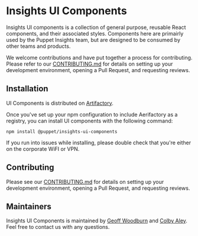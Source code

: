 # Insights UI Components

Insights UI components is a collection of general purpose, reusable React
components, and their associated styles. Components here are primairly used by
the Puppet Insights team, but are designed to be consumed by other teams and
products.

We welcome contributions and have put together a process for contributing.
Please refer to our [CONTRIBUTING.md](CONTRIBUTING.md) for details on
setting up your development environment, opening a Pull Request, and requesting
reviews.

## Installation

UI Components is distributed on [Artifactory](https://confluence.puppetlabs.com/display/SRE/Artifactory+Basics).

Once you've set up your npm configuration to include Aerifactory as a registry,
you can install UI components with the following command:

`npm install @puppet/insights-ui-components`

If you run into issues while installing, please double check that you're either
on the corporate WiFI or VPN.

## Contributing

Please see our [CONTRIBUTING.md](CONFGIBUTING.md) for details on
setting up your development environment, opening a Pull Request, and requesting
reviews.

## Maintainers

Insights UI Components is maintained by [Geoff Woodburn](https://robby.puppetlabs.net/profile/geoff.woodburn)
and [Colby Aley](https://robby.puppetlabs.net/profile/colby.aley). Feel free to
contact us with any questions.
